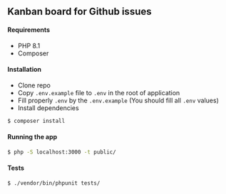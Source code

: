 ## Kanban board for Github issues

#### Requirements

* PHP 8.1
* Composer

#### Installation

* Clone repo
* Copy `.env.example` file to `.env` in the root of application
* Fill properly `.env` by the `.env.example` (You should fill all `.env` values)
* Install dependencies
```bash
$ composer install
```


#### Running the app

```bash
$ php -S localhost:3000 -t public/
```

#### Tests

```bash
$ ./vendor/bin/phpunit tests/
```



